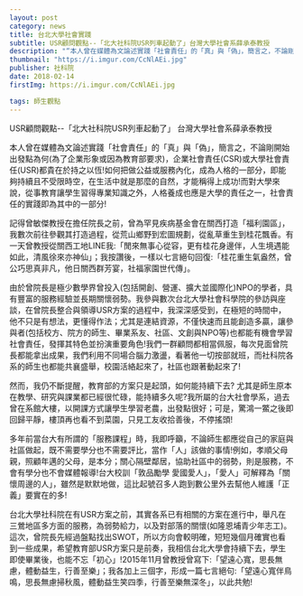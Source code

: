 ```yaml
---
layout: post
category: news
title: 台北大學社會實踐
subtitle: USR顧問觀點--「北大社科院USR列車起動了」台灣大學社會系薛承泰教授
description: "“本人曾在媒體為文論述實踐「社會責任」的「真」與「偽」，簡言之，不論剛開始出發點為何(為了企業形象或因為教育部要求)，企業社會責任(CSR)或大學社會責任(USR)都貴在於持之以恆..."
thumbnail: "https://i.imgur.com/CcNlAEi.jpg"
publisher: 社科院
date: 2018-02-14
firstImg: https://i.imgur.com/CcNlAEi.jpg

tags: 師生觀點
---
```


USR顧問觀點--「北大社科院USR列車起動了」
台灣大學社會系薛承泰教授

本人曾在媒體為文論述實踐「社會責任」的「真」與「偽」，簡言之，不論剛開始出發點為何(為了企業形象或因為教育部要求)，企業社會責任(CSR)或大學社會責任(USR)都貴在於持之以恆!如何把做公益或服務內化，成為人格的一部分，即能夠持續且不受限時空，在生活中就是那麼的自然，才能稱得上成功!而對大學來說，從事教育讓學生習得專業知識之外，人格養成也應是大學的責任之一，社會責任的實踐即為其中的一部分!

記得曾敏傑教授在擔任院長之前，曾為罕見疾病基金會在關西打造「福利園區」，我數次前往參觀其打造過程，從荒山鄉野到宏圖規劃，從亂草重生到桂花飄香。有一天曾教授從關西工地LINE我:「閒來無事心從容，更有桂花身邊伴，人生境遇能如此，清風徐來亦神仙」；我按讚後，一樣以七言絕句回復:「桂花重生氣盎然，曾公巧思真非凡，他日關西群芳宴，社福家園世代傳」。

由於曾院長是極少數學界曾投入(包括開創、營運、擴大並國際化)NPO的學者，具有豐富的服務經驗並長期關懷弱勢。我參與數次台北大學社會科學院的參訪與座談，在曾院長整合與領導USR方案的過程中，我深深感受到，在極短的時間中，他不只是有想法，更懂得作法；尤其是連結資源，不僅快速而且能創造多贏，讓參與者(包括校方、院方的師生、畢業系友、社區、文創與NPO等)也都能有機會學習社會責任，發揮其特色並扮演重要角色!我們一群顧問都相當佩服，每次見面曾院長都能拿出成果，我們利用不同場合腦力激盪，看著他一切按部就班，而社科院各系的師生也都能共襄盛舉，校園活絡起來了，社區也跟著動起來了!

然而，我仍不斷提醒，教育部的方案只是起頭，如何能持續下去? 尤其是師生原本在教學、研究與課業都已經很忙碌，能持續多久呢?我所屬的台大社會學系，過去曾在系館大樓，以開課方式讓學生學習老農，出發點很好；可是，驚鴻一鱉之後即回歸平靜，樓頂再也看不到菜園，只見工友收拾善後，不停搖頭! 

多年前當台大有所謂的「服務課程」時，我即呼籲，不論師生都應從自己的家庭與社區做起，既不需要學分也不需要評比，當作「人」該做的事情!例如，孝順父母親，照顧年邁的父母，是本分；關心隔壁鄰居，協助社區中的弱勢，則是服務，不會有學分也不會媒體報導!台大校訓「敦品勵學 愛國愛人」，「愛人」可解釋為「關懷周邊的人」，雖然是默默地做，這比起號召多人跑到數公里外去幫他人維護「正義」要實在的多!

台北大學社科院在有USR方案之前，其實各系已有相關的方案在進行中，舉凡在三鶯地區多方面的服務，為弱勢給力，以及對部落的關懷(如隆恩埔青少年志工)。這次，曾院長先經過盤點找出SWOT，所以方向會較明確，短短幾個月確實也看到一些成果，希望教育部USR方案只是前奏，我相信台北大學會持續下去，學生即使畢業後，也能不忘「初心」!2015年11月曾教授曾寫下:「望遠心寬，思長無慮，體動益生，行善至樂」；我各加上三個字，形成一篇七言絕句:「望遠心寬伴鳥鳴，思長無慮掃秋風，體動益生笑四季，行善至樂無深冬」，以此共勉!